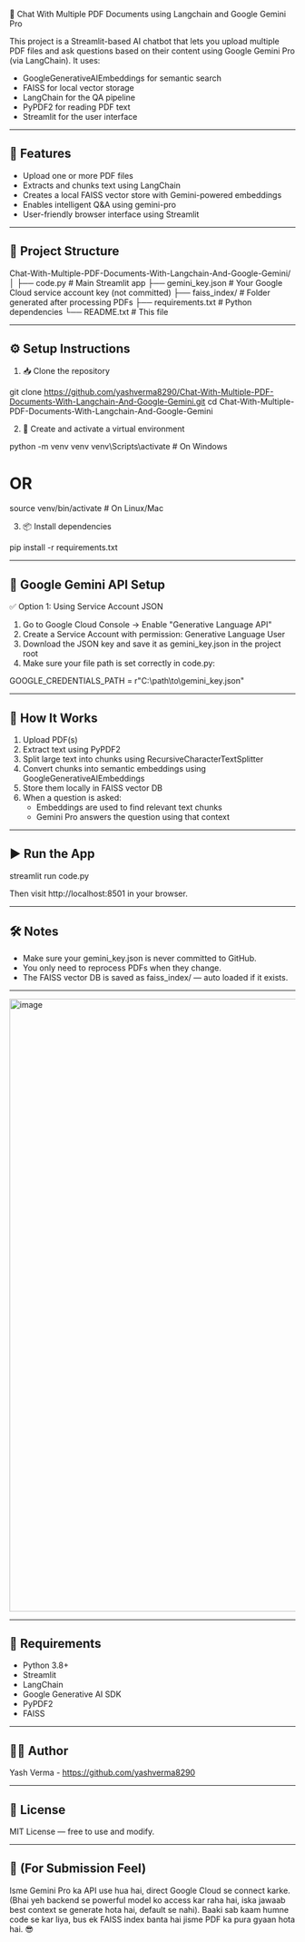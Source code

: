 💬 Chat With Multiple PDF Documents using Langchain and Google Gemini Pro

This project is a Streamlit-based AI chatbot that lets you upload multiple PDF files and ask questions based on their content using Google Gemini Pro (via LangChain). It uses:
- GoogleGenerativeAIEmbeddings for semantic search
- FAISS for local vector storage
- LangChain for the QA pipeline
- PyPDF2 for reading PDF text
- Streamlit for the user interface

-----------------------------------------------
🚀 Features
-----------------------------------------------
- Upload one or more PDF files
- Extracts and chunks text using LangChain
- Creates a local FAISS vector store with Gemini-powered embeddings
- Enables intelligent Q&A using gemini-pro
- User-friendly browser interface using Streamlit

-----------------------------------------------
📁 Project Structure
-----------------------------------------------
Chat-With-Multiple-PDF-Documents-With-Langchain-And-Google-Gemini/
│
├── code.py                     # Main Streamlit app
├── gemini_key.json             # Your Google Cloud service account key (not committed)
├── faiss_index/                # Folder generated after processing PDFs
├── requirements.txt            # Python dependencies
└── README.txt                  # This file

-----------------------------------------------
⚙️ Setup Instructions
-----------------------------------------------

1. 📥 Clone the repository

git clone https://github.com/yashverma8290/Chat-With-Multiple-PDF-Documents-With-Langchain-And-Google-Gemini.git
cd Chat-With-Multiple-PDF-Documents-With-Langchain-And-Google-Gemini

2. 🐍 Create and activate a virtual environment

python -m venv venv
venv\Scripts\activate        # On Windows
# OR
source venv/bin/activate     # On Linux/Mac

3. 📦 Install dependencies

pip install -r requirements.txt

-----------------------------------------------
🔐 Google Gemini API Setup
-----------------------------------------------

✅ Option 1: Using Service Account JSON

1. Go to Google Cloud Console → Enable "Generative Language API"
2. Create a Service Account with permission: Generative Language User
3. Download the JSON key and save it as gemini_key.json in the project root
4. Make sure your file path is set correctly in code.py:

GOOGLE_CREDENTIALS_PATH = r"C:\path\to\gemini_key.json"

-----------------------------------------------
🧠 How It Works
-----------------------------------------------

1. Upload PDF(s)
2. Extract text using PyPDF2
3. Split large text into chunks using RecursiveCharacterTextSplitter
4. Convert chunks into semantic embeddings using GoogleGenerativeAIEmbeddings
5. Store them locally in FAISS vector DB
6. When a question is asked:
   - Embeddings are used to find relevant text chunks
   - Gemini Pro answers the question using that context

-----------------------------------------------
▶️ Run the App
-----------------------------------------------

streamlit run code.py

Then visit http://localhost:8501 in your browser.

-----------------------------------------------
🛠️ Notes
-----------------------------------------------

- Make sure your gemini_key.json is never committed to GitHub.
- You only need to reprocess PDFs when they change.
- The FAISS vector DB is saved as faiss_index/ — auto loaded if it exists.

-----------------------------------------------

<img width="1920" height="1080" alt="image" src="https://github.com/user-attachments/assets/119111a5-ae2c-4700-a377-afb532f3f195" />

-----------------------------------------------
🧾 Requirements
-----------------------------------------------

- Python 3.8+
- Streamlit
- LangChain
- Google Generative AI SDK
- PyPDF2
- FAISS

-----------------------------------------------
🧑‍💻 Author
-----------------------------------------------

Yash Verma - https://github.com/yashverma8290

-----------------------------------------------
📜 License
-----------------------------------------------

MIT License — free to use and modify.

-----------------------------------------------
🤠 (For Submission Feel)
-----------------------------------------------

Isme Gemini Pro ka API use hua hai, direct Google Cloud se connect karke.
(Bhai yeh backend se powerful model ko access kar raha hai, iska jawaab best context se generate hota hai, default se nahi).
Baaki sab kaam humne code se kar liya, bus ek FAISS index banta hai jisme PDF ka pura gyaan hota hai. 😎
